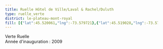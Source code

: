 ```yaml
---
title: Ruelle Hôtel de Ville/Laval & Rachel/Duluth
type: ruelle_verte
district: le-plateau-mont-royal
fill: [{"lat":45.520061,"lng":-73.579721},{"lat":45.519028,"lng":-73.577532}]
---
```


Verte Ruelle<br>Année d'inauguration : 2009